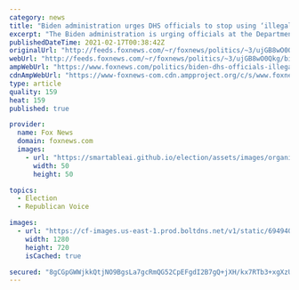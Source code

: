 ```yaml
---
category: news
title: "Biden administration urges DHS officials to stop using ‘illegal alien’ in favor of ‘inclusive’ language"
excerpt: "The Biden administration is urging officials at the Department of Homeland Security to stop using phrases like “illegal alien” in favor of what it says are more “inclusive” terms -- part of a broader effort by the administration to change language use on immigration."
publishedDateTime: 2021-02-17T00:38:42Z
originalUrl: "http://feeds.foxnews.com/~r/foxnews/politics/~3/ujGB8wO0Qkg/biden-dhs-officials-illegal-alien-inclusive-language"
webUrl: "http://feeds.foxnews.com/~r/foxnews/politics/~3/ujGB8wO0Qkg/biden-dhs-officials-illegal-alien-inclusive-language"
ampWebUrl: "https://www.foxnews.com/politics/biden-dhs-officials-illegal-alien-inclusive-language.amp"
cdnAmpWebUrl: "https://www-foxnews-com.cdn.ampproject.org/c/s/www.foxnews.com/politics/biden-dhs-officials-illegal-alien-inclusive-language.amp"
type: article
quality: 159
heat: 159
published: true

provider:
  name: Fox News
  domain: foxnews.com
  images:
    - url: "https://smartableai.github.io/election/assets/images/organizations/foxnews.com-50x50.jpg"
      width: 50
      height: 50

topics:
  - Election
  - Republican Voice

images:
  - url: "https://cf-images.us-east-1.prod.boltdns.net/v1/static/694940094001/445ed9ed-cd0c-41f3-83e6-58a88f7d11ba/8d88fc84-ae2d-47e0-a180-90c427f3db5e/1280x720/match/image.jpg"
    width: 1280
    height: 720
    isCached: true

secured: "8gCGpGWWjkkQtjNO9BgsLa7gcRmQG52CpEFgdI2B7gQ+jXH/kx7RTb3+xgXzUheeQgJjKDjI2FQuHtkRRS0zMjpsuHFuEF6AtUZqGGy19qbbNRLYXnDoHiO03bB+757od+6gRwKiGsr95T85fNynBfzYyF6Ewlq4cwbtqU26Jq4HRWbhNr8Aijxc+wPzgFk8NmcmT/B0sM0/YAOc3OTg6yVZZK8UV3GaMrUvw4PxEQBIyqTDtGwC8S/MP8QuZ6t4/xZbYVkORi+K0jfoLVjhLozId0DBSKshK/GFGSUWO4tIdK2Skdp/n5hS7SVmLCq33j743PDgQZdxo9jE+Zm7hR+BSQ+nhoXctAt2ufR/geg=;N3DmMhMEwU4S7cF2rGnnQg=="
---
```


